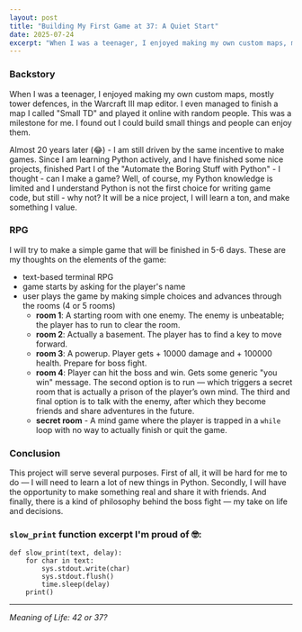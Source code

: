 ```yaml
---
layout: post
title: "Building My First Game at 37: A Quiet Start"
date: 2025-07-24
excerpt: "When I was a teenager, I enjoyed making my own custom maps, mostly tower defences, in Warcraft III map editor. I even managed to finish a map I called 'Small TD' and I played it online with random people. This was a milestone for me. I found out I can build small things and people can enjoy it..."
---
```


### Backstory
When I was a teenager, I enjoyed making my own custom maps, mostly tower defences, in the Warcraft III map editor. I even managed to finish a map I called "Small TD" and played it online with random people. This was a milestone for me. I found out I could build small things and people can enjoy them.

Almost 20 years later (😂) - I am still driven by the same incentive to make games. Since I am learning Python actively, and I have finished some nice projects, finished Part I of the "Automate the Boring Stuff with Python" - I thought - can I make a game? Well, of course, my Python knowledge is limited and I understand Python is not the first choice for writing game code, but still - why not? It will be a nice project, I will learn a ton, and make something I value.

### RPG
I will try to make a simple game that will be finished in 5-6 days. These are my thoughts on the elements of the game:
- text-based terminal RPG
- game starts by asking for the player's name
- user plays the game by making simple choices and advances through the rooms (4 or 5 rooms)
	- **room 1**: A starting room with one enemy. The enemy is unbeatable; the player has to run to clear the room.
	- **room 2**: Actually a basement. The player has to find a key to move forward.
	- **room 3**: A powerup. Player gets + 10000 damage and + 100000 health. Prepare for boss fight.
	- **room 4**: Player can hit the boss and win. Gets some generic "you win" message. The second option is to run — which triggers a secret room that is actually a prison of the player’s own mind. The third and final option is to talk with the enemy, after which they become friends and share adventures in the future.
	- **secret room** - A mind game where the player is trapped in a `while` loop with no way to actually finish or quit the game.

### Conclusion
This project will serve several purposes. First of all, it will be hard for me to do — I will need to learn a lot of new things in Python. Secondly, I will have the opportunity to make something real and share it with friends. And finally, there is a kind of philosophy behind the boss fight — my take on life and decisions.

### `slow_print` function excerpt I'm proud of 🤓:
```
def slow_print(text, delay):
	for char in text:
		sys.stdout.write(char)
		sys.stdout.flush()
		time.sleep(delay)
	print()
```

---

_Meaning of Life: 42 or 37?_